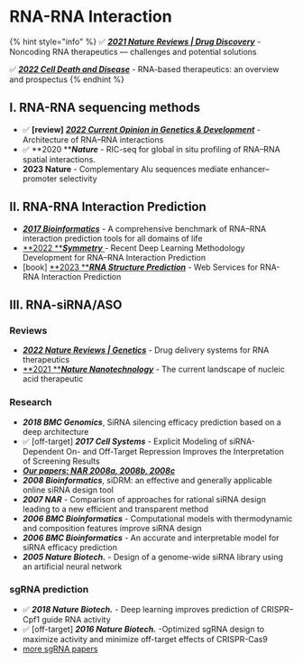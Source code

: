 # RNA-RNA Interaction

{% hint style="info" %}
✅ [_**2021 Nature Reviews | Drug Discovery**_](https://www.nature.com/articles/s41573-021-00219-z) - Noncoding RNA therapeutics — challenges and potential solutions&#x20;

✅ [_**2022 Cell Death and Disease**_](https://www.nature.com/articles/s41419-022-05075-2) - RNA-based therapeutics: an overview and prospectus
{% endhint %}

## I. RNA-RNA sequencing methods

* ✅ **\[review]** [_**2022 Current Opinion in Genetics & Development**_](https://doi.org/10.1016/j.gde.2021.11.007) - Architecture of RNA–RNA interactions
* ✅  **2020 **_**Nature**_ - RIC-seq for global in situ profiling of RNA–RNA spatial interactions.&#x20;
* **2023 Nature** - Complementary Alu sequences mediate enhancer–promoter selectivity

## II. RNA-RNA Interaction Prediction

* [_**2017 Bioinformatics**_](https://www.ncbi.nlm.nih.gov/pmc/articles/PMC5408919/) - A comprehensive benchmark of RNA–RNA interaction prediction tools for all domains of life
* [**2022 **_**Symmetry**_ ](https://www.mdpi.com/2073-8994/14/7/1302)- Recent Deep Learning Methodology Development for RNA–RNA Interaction Prediction
* \[book] [**2023 **_**RNA Structure Prediction**_](https://link.springer.com/protocol/10.1007/978-1-0716-2768-6\_11) - Web Services for RNA-RNA Interaction Prediction

## III. RNA-siRNA/ASO

### **Reviews**

* [_**2022 Nature Reviews | Genetics**_](https://www.nature.com/articles/s41576-021-00439-4) - Drug delivery systems for RNA therapeutics
* [**2021 **_**Nature Nanotechnology**_](https://www.nature.com/articles/s41565-021-00898-0) -  The current landscape of nucleic acid therapeutic

### **Research**

* _**2018 BMC Genomics**_, SiRNA silencing efficacy prediction based on a deep architecture&#x20;
* ✅ \[off-target] _**2017 Cell Systems**_ - Explicit Modeling of siRNA-Dependent On- and Off-Target Repression Improves the Interpretation of Screening Results
* [_**Our papers: NAR 2008a, 2008b, 2008c**_](https://www.ncrnalab.org/publications/pub.html#ii-2-sirnashrna-targeting-rna)
* _**2008 Bioinformatics**_, siDRM: an effective and generally applicable online siRNA design tool
* _**2007 NAR**_ - Comparison of approaches for rational siRNA design leading to a new efficient and transparent method
* _**2006 BMC Bioinformatics**_  - Computational models with thermodynamic and composition features improve siRNA design
* _**2006 BMC Bioinformatics**_ - An accurate and interpretable model for siRNA efficacy prediction
* _**2005 Nature Biotech.**_ - Design of a genome-wide siRNA library using an artificial neural network

### **sgRNA prediction**

* ✅ _**2018 Nature Biotech.**_ - Deep learning improves prediction of CRISPR–Cpf1 guide RNA activity
* ✅ \[off-target] _**2016 Nature Biotech.**_ -Optimized sgRNA design to maximize activity and minimize off-target effects of CRISPR-Cas9
* [more sgRNA papers](https://portals.broadinstitute.org/gppx/crispick/public/faq)&#x20;
